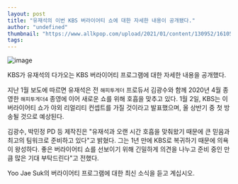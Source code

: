 ```yaml
---
layout: post
title: "유재석의 이번 KBS 버라이어티 쇼에 대한 자세한 내용이 공개됐다."
author: "undefined"
thumbnail: "https://www.allkpop.com/upload/2021/01/content/130952/1610549543-20210113-yoojaesuk.jpg"
tags: 
---
```



![image](https://www.allkpop.com/upload/2021/01/content/130952/1610549543-20210113-yoojaesuk.jpg)

KBS가 유재석의 다가오는 KBS 버라이어티 프로그램에 대한 자세한 내용을 공개했다.

지난 1월 보도에 따르면 유재석은 전 `해피투게더` 프로듀서 김광수와 함께 2020년 4월 종영한 `해피투게더4` 종영에 이어 새로운 쇼를 위해 호흡을 맞추고 있다. 1월 2일, KBS는 이 버라이어티 쇼가 야외 리얼리티 컨셉트를 가질 것이라고 발표했으며, 올 상반기 중 첫 방송될 것으로 예상된다.

김광수, 박민정 PD 등 제작진은 "유재석과 오랜 시간 호흡을 맞춰왔기 때문에 큰 믿음과 최고의 팀워크로 준비하고 있다"고 밝혔다. 그는 1년 만에 KBS로 복귀하기 때문에 의욕이 왕성하다. 좋은 버라이어티 쇼를 선보이기 위해 긴밀하게 의견을 나누고 준비 중인 만큼 많은 기대 부탁드린다"고 전했다.

Yoo Jae Suk의 버라이어티 프로그램에 대한 최신 소식을 듣고 계십시오.